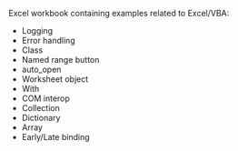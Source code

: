 Excel workbook containing examples related to Excel/VBA:
- Logging
- Error handling
- Class
- Named range button
- auto_open
- Worksheet object
- With
- COM interop
- Collection
- Dictionary
- Array
- Early/Late binding